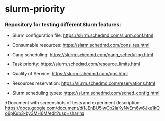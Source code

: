 # slurm-priority

### Repository for testing different Slurm features: 

- Slurm configuration file: https://slurm.schedmd.com/slurm.conf.html

- Consumable resources: https://slurm.schedmd.com/cons_res.html

- Gang scheduling: https://slurm.schedmd.com/gang_scheduling.html

- Task priority: https://slurm.schedmd.com/resource_limits.html

- Quality of Service: https://slurm.schedmd.com/qos.html

- Resources reservation: https://slurm.schedmd.com/reservations.html

- Slurm scheduling types: https://slurm.schedmd.com/sched_config.html

*Document with screenshots of tests and experiment description: https://docs.google.com/document/d/1JEnBU5iwCb2IaKyNvEm6w6Jke1kQo6pKub3-by3MH6M/edit?usp=sharing 
